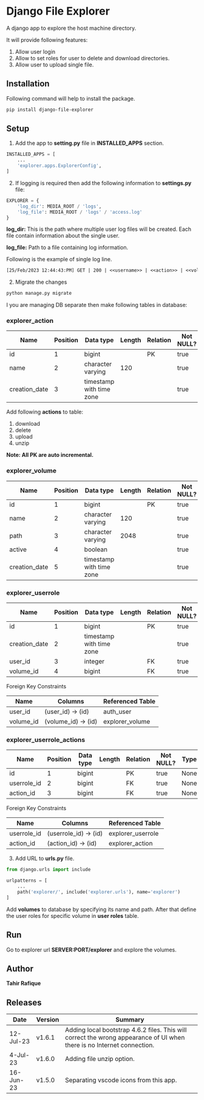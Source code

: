 # Django File Explorer

A django app to explore the host machine directory. 

It will provide following features:

1. Allow user login
2. Allow to set roles for user to delete and download directories.
3. Allow user to upload single file.

## Installation

Following command will help to install the package.

```bash
pip install django-file-explorer
```

## Setup

1. Add the app to **setting.py** file in **INSTALLED_APPS** section.

```python
INSTALLED_APPS = [
    ...
    'explorer.apps.ExplorerConfig',
]
```

2. If logging is required then add the following information to **settings.py** file:

```python
EXPLORER = {
    'log_dir': MEDIA_ROOT / 'logs',
    'log_file': MEDIA_ROOT / 'logs' / 'access.log'
}
```

**log_dir:** This is the path where multiple user log files will be created. Each file contain information about the single user.

**log_file:** Path to a file containing log information.

Following is the example of single log line.

```tex
[25/Feb/2023 12:44:43:PM] GET | 200 | <<username>> | <<action>> | <<volume>> | <<pageNumber>> | <<location>> | <<checkboxIdx>> |
```

2. Migrate the changes

```bash
python manage.py migrate
```

I you are managing DB separate then make following tables in database:

### explorer_action

| Name          | Position | Data type                | Length | Relation | Not NULL? | Type |
| ------------- | -------- | ------------------------ | ------ | -------- | --------- | ---- |
| id            | 1        | bigint                   |        | PK       | true      | None |
| name          | 2        | character varying        | 120    |          | true      | None |
| creation_date | 3        | timestamp with time zone |        |          | true      | None |

Add following **actions** to table:

1. download
2. delete
3. upload
4. unzip

**Note: All PK are auto incremental.**

### explorer_volume

| Name          | Position | Data type                | Length | Relation | Not NULL? | Type |
| ------------- | -------- | ------------------------ | ------ | -------- | --------- | ---- |
| id            | 1        | bigint                   |        | PK       | true      | None |
| name          | 2        | character varying        | 120    |          | true      | None |
| path          | 3        | character varying        | 2048   |          | true      | None |
| active        | 4        | boolean                  |        |          | true      | None |
| creation_date | 5        | timestamp with time zone |        |          | true      | None |

### explorer_userrole

| Name          | Position | Data type                | Length | Relation | Not NULL? | Type |
| ------------- | -------- | ------------------------ | ------ | -------- | --------- | ---- |
| id            | 1        | bigint                   |        | PK       | true      | None |
| creation_date | 2        | timestamp with time zone |        |          | true      | None |
| user_id       | 3        | integer                  |        | FK       | true      | None |
| volume_id     | 4        | bigint                   |        | FK       | true      | None |

Foreign Key Constraints

| Name      | Columns             | Referenced Table |
| --------- | ------------------- | ---------------- |
| user_id   | (user_id) -> (id)   | auth_user        |
| volume_id | (volume_id) -> (id) | explorer_volume  |

### explorer_userrole_actions

| Name        | Position | Data type | Length | Relation | Not NULL? | Type |
| ----------- | -------- | --------- | ------ | -------- | --------- | ---- |
| id          | 1        | bigint    |        | PK       | true      | None |
| userrole_id | 2        | bigint    |        | FK       | true      | None |
| action_id   | 3        | bigint    |        | FK       | true      | None |

Foreign Key Constraints

| Name        | Columns               | Referenced Table  |
| ----------- | --------------------- | ----------------- |
| userrole_id | (userrole_id) -> (id) | explorer_userrole |
| action_id   | (action_id) -> (id)   | explorer_action   |

3. Add URL to **urls.py** file.

```python
from django.urls import include

urlpatterns = [
    ...
    path('explorer/', include('explorer.urls'), name='explorer')
]
```

Add **volumes** to database by specifying its name and path. After that define the user roles for specific volume in **user roles** table.

## Run

Go to explorer url **SERVER:PORT/explorer** and explore the volumes.

## Author

**Tahir Rafique**

## Releases

| Date      | Version | Summary                                                      |
| --------- | ------- | ------------------------------------------------------------ |
| 12-Jul-23 | v1.6.1  | Adding local bootstrap 4.6.2 files. This will correct the wrong appearance of UI when there is no Internet connection. |
| 4-Jul-23  | v1.6.0  | Adding file unzip option.                                    |
| 16-Jun-23 | v1.5.0  | Separating vscode icons from this app.                       |
